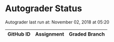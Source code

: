# Autograder Status
Autograder last run at: November 02, 2018 at 05:20

| GitHub ID | Assignment | Graded Branch |
|-----------|------------|---------------|
